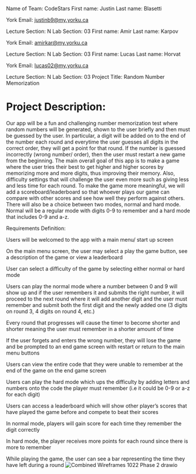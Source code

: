 Name of Team:
CodeStars
First name:
Justin
Last name:
Blasetti


York Email: 
justinb9@my.yorku.ca


Lecture Section: 
N
Lab Section: 
03
First name:
Amir 
Last name:
Karpov


York Email: 
amirkar@my.yorku.ca


Lecture Section: 
N
Lab Section: 
03
First name:
Lucas 
Last name:
Horvat


York Email: 
lucas02@my.yorku.ca


Lecture Section: 
N
Lab Section: 
03
Project Title:
Random Number Memorization






# Project Description:
Our app will be a fun and challenging number memorization test where random numbers will be generated, shown to the user briefly and then must be guessed by the user. In particular, a digit will be added on to the end of the number each round and everytime the user guesses all digits in the correct order, they will get a point for that round. If the number is guessed incorrectly (wrong number/ order), then the user must restart a new game from the beginning. The main overall goal of this app is to make a game where the user tries their best to get higher and higher scores by memorizing more and more digits, thus improving their memory. Also, difficulty settings that will challenge the user even more such as giving less and less time for each round. To make the game more meaningful, we will add a scoreboard/leaderboard so that whoever plays our game can compare with other scores and see how well they perform against others. There will also be a choice between two modes, normal and hard mode. Normal will be a regular mode with digits 0-9 to remember and a hard mode that includes 0-9 and a-z.



Requirements Definition:

Users will be welcomed to the app with a main menu/ start up screen 


On the main menu screen, the user may select a play the game button, see a description of the game or view a leaderboard


User can select a difficulty of the game by selecting either normal or hard mode 


Users can play the normal mode where a number between 0 and 9 will show up and if the user remembers it and submits the right number, it will proceed to the next round where it will add another digit and the user must remember and submit both the first digit and the newly added one (3 digits on round 3, 4 digits on round 4, etc.)


Every round that progresses will cause the timer to become shorter and shorter meaning the user must remember in a shorter amount of time


If the user forgets and enters the wrong number, they will lose the game and be prompted to an end game screen with restart or return to the main menu buttons


Users can view the entire code that they were unable to remember at the end of the game on the end game screen


Users can play the hard mode which ups the difficulty by adding letters and numbers onto the code the player must remember (i.e it could be 0-9 or a-z for each digit)


Users can access a leaderboard which will show other player’s scores that have played the game before and compete to beat their scores


In normal mode, players will gain score for each time they remember the digit correctly


In hard mode, the player receives more points for each round since there is more to remember 


While playing the game, the user can see a bar representing the time they have left during a round
![Combined Wireframes 1022 Phase 2 drawio](https://user-images.githubusercontent.com/92050664/154168590-62f2ccc2-339e-422a-8cbe-90beed7e5a31.png)
